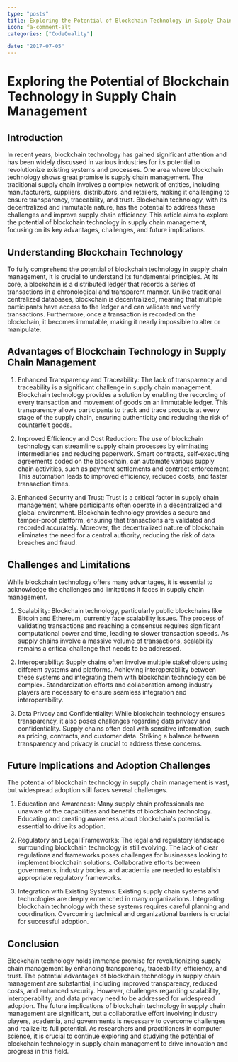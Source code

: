 ```yaml
---
type: "posts"
title: Exploring the Potential of Blockchain Technology in Supply Chain Management
icon: fa-comment-alt
categories: ["CodeQuality"]

date: "2017-07-05"
---
```




# Exploring the Potential of Blockchain Technology in Supply Chain Management

## Introduction

In recent years, blockchain technology has gained significant attention and has been widely discussed in various industries for its potential to revolutionize existing systems and processes. One area where blockchain technology shows great promise is supply chain management. The traditional supply chain involves a complex network of entities, including manufacturers, suppliers, distributors, and retailers, making it challenging to ensure transparency, traceability, and trust. Blockchain technology, with its decentralized and immutable nature, has the potential to address these challenges and improve supply chain efficiency. This article aims to explore the potential of blockchain technology in supply chain management, focusing on its key advantages, challenges, and future implications.

## Understanding Blockchain Technology

To fully comprehend the potential of blockchain technology in supply chain management, it is crucial to understand its fundamental principles. At its core, a blockchain is a distributed ledger that records a series of transactions in a chronological and transparent manner. Unlike traditional centralized databases, blockchain is decentralized, meaning that multiple participants have access to the ledger and can validate and verify transactions. Furthermore, once a transaction is recorded on the blockchain, it becomes immutable, making it nearly impossible to alter or manipulate.

## Advantages of Blockchain Technology in Supply Chain Management

1. Enhanced Transparency and Traceability: The lack of transparency and traceability is a significant challenge in supply chain management. Blockchain technology provides a solution by enabling the recording of every transaction and movement of goods on an immutable ledger. This transparency allows participants to track and trace products at every stage of the supply chain, ensuring authenticity and reducing the risk of counterfeit goods.

2. Improved Efficiency and Cost Reduction: The use of blockchain technology can streamline supply chain processes by eliminating intermediaries and reducing paperwork. Smart contracts, self-executing agreements coded on the blockchain, can automate various supply chain activities, such as payment settlements and contract enforcement. This automation leads to improved efficiency, reduced costs, and faster transaction times.

3. Enhanced Security and Trust: Trust is a critical factor in supply chain management, where participants often operate in a decentralized and global environment. Blockchain technology provides a secure and tamper-proof platform, ensuring that transactions are validated and recorded accurately. Moreover, the decentralized nature of blockchain eliminates the need for a central authority, reducing the risk of data breaches and fraud.

## Challenges and Limitations

While blockchain technology offers many advantages, it is essential to acknowledge the challenges and limitations it faces in supply chain management.

1. Scalability: Blockchain technology, particularly public blockchains like Bitcoin and Ethereum, currently face scalability issues. The process of validating transactions and reaching a consensus requires significant computational power and time, leading to slower transaction speeds. As supply chains involve a massive volume of transactions, scalability remains a critical challenge that needs to be addressed.

2. Interoperability: Supply chains often involve multiple stakeholders using different systems and platforms. Achieving interoperability between these systems and integrating them with blockchain technology can be complex. Standardization efforts and collaboration among industry players are necessary to ensure seamless integration and interoperability.

3. Data Privacy and Confidentiality: While blockchain technology ensures transparency, it also poses challenges regarding data privacy and confidentiality. Supply chains often deal with sensitive information, such as pricing, contracts, and customer data. Striking a balance between transparency and privacy is crucial to address these concerns.

## Future Implications and Adoption Challenges

The potential of blockchain technology in supply chain management is vast, but widespread adoption still faces several challenges.

1. Education and Awareness: Many supply chain professionals are unaware of the capabilities and benefits of blockchain technology. Educating and creating awareness about blockchain's potential is essential to drive its adoption.

2. Regulatory and Legal Frameworks: The legal and regulatory landscape surrounding blockchain technology is still evolving. The lack of clear regulations and frameworks poses challenges for businesses looking to implement blockchain solutions. Collaborative efforts between governments, industry bodies, and academia are needed to establish appropriate regulatory frameworks.

3. Integration with Existing Systems: Existing supply chain systems and technologies are deeply entrenched in many organizations. Integrating blockchain technology with these systems requires careful planning and coordination. Overcoming technical and organizational barriers is crucial for successful adoption.

## Conclusion

Blockchain technology holds immense promise for revolutionizing supply chain management by enhancing transparency, traceability, efficiency, and trust. The potential advantages of blockchain technology in supply chain management are substantial, including improved transparency, reduced costs, and enhanced security. However, challenges regarding scalability, interoperability, and data privacy need to be addressed for widespread adoption. The future implications of blockchain technology in supply chain management are significant, but a collaborative effort involving industry players, academia, and governments is necessary to overcome challenges and realize its full potential. As researchers and practitioners in computer science, it is crucial to continue exploring and studying the potential of blockchain technology in supply chain management to drive innovation and progress in this field.